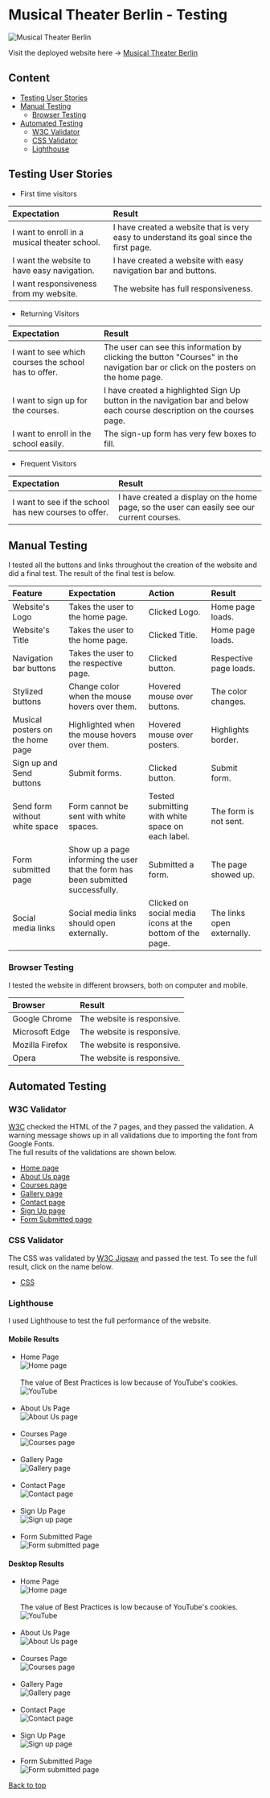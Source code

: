 # Musical Theater Berlin - Testing

![Musical Theater Berlin](documentation/am-i-responsive.png)

Visit the deployed website here → [Musical Theater Berlin](https://enniovilla.github.io/project-1-ci/)

## Content

* [Testing User Stories](#testing-user-stories)
* [Manual Testing](#manual-testing)
    * [Browser Testing](#browser-testing)
* [Automated Testing](#automated-testing)
    * [W3C Validator](#w3c-validator)
    * [CSS Validator](#css-validator)
    * [Lighthouse](#lighthouse)

## Testing User Stories

- First time visitors

| Expectation | Result |
| :--- | :--- |
| I want to enroll in a musical theater school. | I have created a website that is very easy to understand its goal since the first page. |
| I want the website to have easy navigation. | I have created a website with easy navigation bar and buttons. |
| I want responsiveness from my website. | The website has full responsiveness. |

- Returning Visitors

| Expectation | Result |
| :--- | :--- |
| I want to see which courses the school has to offer. | The user can see this information by clicking the button "Courses" in the navigation bar or click on the posters on the home page. |
| I want to sign up for the courses. | I have created a highlighted Sign Up button in the navigation bar and below each course description on the courses page. |
| I want to enroll in the school easily. | The sign-up form has very few boxes to fill. |

- Frequent Visitors

| Expectation | Result |
| :--- | :--- |
| I want to see if the school has new courses to offer. | I have created a display on the home page, so the user can easily see our current courses. |

## Manual Testing

I tested all the buttons and links throughout the creation of the website and did a final test. The result of the final test is below.

| Feature | Expectation | Action | Result |
| :--- | :--- | :--- | :--- |
| Website's Logo | Takes the user to the home page. | Clicked Logo. | Home page loads. |
| Website's Title | Takes the user to the home page. | Clicked Title. | Home page loads. |
| Navigation bar buttons | Takes the user to the respective page. | Clicked button. | Respective page loads. |
| Stylized buttons | Change color when the mouse hovers over them.| Hovered mouse over buttons. | The color changes. |
| Musical posters on the home page | Highlighted when the mouse hovers over them. | Hovered mouse over posters. | Highlights border. |
| Sign up and Send buttons | Submit forms. | Clicked button. | Submit form. |
| Send form without white space | Form cannot be sent with white spaces. | Tested submitting with white space on each label. | The form is not sent. |
| Form submitted page | Show up a page informing the user that the form has been submitted successfully. | Submitted a form. | The page showed up. |
| Social media links | Social media links should open externally. | Clicked on social media icons at the bottom of the page. | The links open externally. |

### Browser Testing

I tested the website in different browsers, both on computer and mobile.

| Browser | Result |
| :--- | :--- |
| Google Chrome | The website is responsive. |
| Microsoft Edge | The website is responsive. |
| Mozilla Firefox | The website is responsive. |
| Opera | The website is responsive. |

## Automated Testing

### W3C Validator
[W3C](https://validator.w3.org/) checked the HTML of the 7 pages, and they passed the validation. A warning message shows up in all validations due to importing the font from Google Fonts. <br>The full results of the validations are shown below.
- [Home page](documentation/testing/index.pdf)
- [About Us page](documentation/testing/about-us.pdf)
- [Courses page](documentation/testing/courses.pdf)
- [Gallery page](documentation/testing/gallery.pdf)
- [Contact page](documentation/testing/contact.pdf)
- [Sign Up page](documentation/testing/signup.pdf)
- [Form Submitted page](documentation/testing/form-submitted.pdf)

### CSS Validator
The CSS was validated by [W3C Jigsaw](https://jigsaw.w3.org/css-validator/) and passed the test. To see the full result, click on the name below.
- [CSS](documentation/testing/css-validation.pdf)

### Lighthouse

I used Lighthouse to test the full performance of the website.

#### Mobile Results

- Home Page<br>
![Home page](documentation/lighthouse/mobile-home.png)<br><br>
The value of Best Practices is low because of YouTube's cookies.<br>
![YouTube](documentation/lighthouse/cookies.png)<br><br>
- About Us Page<br>
![About Us page](documentation/lighthouse/mobile-about-us.png)<br><br>
- Courses Page<br>
![Courses page](documentation/lighthouse/mobile-courses.png)<br><br>
- Gallery Page<br>
![Gallery page](documentation/lighthouse/mobile-gallery.png)<br><br>
- Contact Page<br>
![Contact page](documentation/lighthouse/mobile-contact.png)<br><br>
- Sign Up Page<br>
![Sign up page](documentation/lighthouse/mobile-sign-up.png)<br><br>
- Form Submitted Page<br>
![Form submitted page](documentation/lighthouse/mobile-form-submitted.png)<br>

#### Desktop Results

- Home Page<br>
![Home page](documentation/lighthouse/desktop-home.png)<br><br>
The value of Best Practices is low because of YouTube's cookies.<br>
![YouTube](documentation/lighthouse/cookies.png)<br><br>
- About Us Page<br>
![About Us page](documentation/lighthouse/desktop-about-us.png)<br><br>
- Courses Page<br>
![Courses page](documentation/lighthouse/desktop-courses.png)<br><br>
- Gallery Page<br>
![Gallery page](documentation/lighthouse/desktop-gallery.png)<br><br>
- Contact Page<br>
![Contact page](documentation/lighthouse/desktop-contact.png)<br><br>
- Sign Up Page<br>
![Sign up page](documentation/lighthouse/desktop-sign-up.png)<br><br>
- Form Submitted Page<br>
![Form submitted page](documentation/lighthouse/desktop-form-submitted.png)<br>

[Back to top](<#content>)